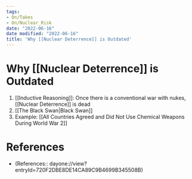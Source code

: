 ```yaml
---
tags:
- On/Takes
- On/Nuclear_Risk
date: "2022-06-16"
date modified: "2022-06-16"
title: 'Why [[Nuclear Deterrence]] is Outdated'
---
```


# Why [[Nuclear Deterrence]] is Outdated
1. [[Inductive Reasoning]]: Once there is a conventional war with nukes, [[Nuclear Deterrence]] is dead
2. [[The Black Swan|Black Swan]]
3. Example: [[All Countries Agreed and Did Not Use Chemical Weapons During World War 2]]

# References
- (References:: dayone://view?entryId=720F2DBE8DE14CA89C9B4699B345508B)
